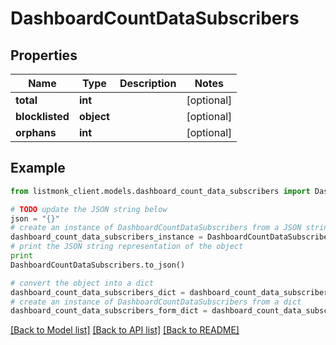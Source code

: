 # DashboardCountDataSubscribers


## Properties
Name | Type | Description | Notes
------------ | ------------- | ------------- | -------------
**total** | **int** |  | [optional] 
**blocklisted** | **object** |  | [optional] 
**orphans** | **int** |  | [optional] 

## Example

```python
from listmonk_client.models.dashboard_count_data_subscribers import DashboardCountDataSubscribers

# TODO update the JSON string below
json = "{}"
# create an instance of DashboardCountDataSubscribers from a JSON string
dashboard_count_data_subscribers_instance = DashboardCountDataSubscribers.from_json(json)
# print the JSON string representation of the object
print
DashboardCountDataSubscribers.to_json()

# convert the object into a dict
dashboard_count_data_subscribers_dict = dashboard_count_data_subscribers_instance.to_dict()
# create an instance of DashboardCountDataSubscribers from a dict
dashboard_count_data_subscribers_form_dict = dashboard_count_data_subscribers.from_dict(dashboard_count_data_subscribers_dict)
```
[[Back to Model list]](../README.md#documentation-for-models) [[Back to API list]](../README.md#documentation-for-api-endpoints) [[Back to README]](../README.md)


